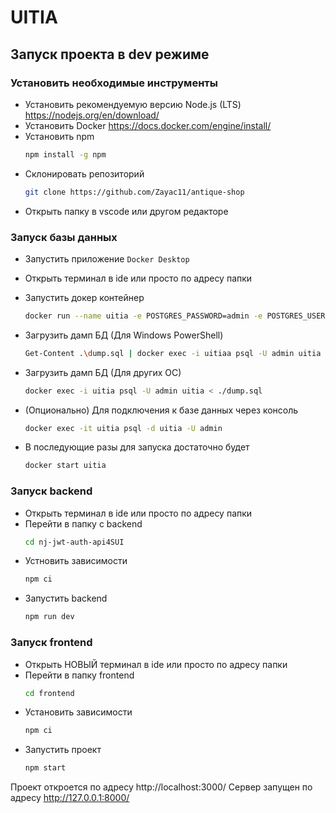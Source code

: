 # UITIA

## Запуск проекта в dev режиме

### Установить необходимые инструменты
* Установить рекомендуемую версию Node.js (LTS) https://nodejs.org/en/download/
* Установить Docker https://docs.docker.com/engine/install/
* Установить npm
    ```bash
    npm install -g npm
    ```
* Склонировать репозиторий
    ```bash
    git clone https://github.com/Zayac11/antique-shop
    ```
* Открыть папку в vscode или другом редакторе

### Запуск базы данных
* Запустить приложение `Docker Desktop`
* Открыть терминал в ide или просто по адресу папки
* Запустить докер контейнер
    ```bash
    docker run --name uitia -e POSTGRES_PASSWORD=admin -e POSTGRES_USER=admin -e POSTGRES_DB=uitia -p 5423:5432 -d postgres
    ```
    
* Загрузить дамп БД (Для Windows PowerShell)
    ```bash
    Get-Content .\dump.sql | docker exec -i uitiaa psql -U admin uitia
    ```
    
* Загрузить дамп БД (Для других ОС)
    ```bash
    docker exec -i uitia psql -U admin uitia < ./dump.sql
    ```

* (Опционально) Для подключения к базе данных через консоль
    ```bash
    docker exec -it uitia psql -d uitia -U admin
    ```
* В последующие разы для запуска достаточно будет
    ```bash
    docker start uitia
    ```

### Запуск backend
* Открыть терминал в ide или просто по адресу папки
* Перейти в папку с backend
    ```bash
    cd nj-jwt-auth-api4SUI
    ```
* Устновить зависимости
    ```bash
    npm ci
    ```
* Запустить backend
    ```bash
    npm run dev
    ```
### Запуск frontend
* Открыть НОВЫЙ терминал в ide или просто по адресу папки
* Перейти в папку frontend
    ```bash
    cd frontend
    ```
* Установить зависимости
    ```bash
    npm ci
    ```
* Запустить проект
    ```bash
    npm start
    ```
Проект откроется по адресу http://localhost:3000/
Сервер запущен по адресу http://127.0.0.1:8000/